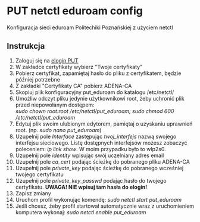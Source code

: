 # PUT netctl eduroam config
Konfiguracja sieci eduroam Politechiki Poznańskiej z użyciem netctl
<h2>Instrukcja</h2>
<ol>
  <li>Zaloguj się na <a href="https://elogin.put.poznan.pl">elogin PUT</a></li>
  <li>W zakładce certyfikaty wybierz "Twoje certyfikaty"</li>
  <li>Pobierz certyfikat, zapamiętaj hasło do pliku z certyfikatem, będzie później potrzebne</li>
  <li>Z zakładki "Certyfikaty CA" pobierz ADENA-CA</li>
  <li>Skopiuj plik konfiguracyjny put_eduroam do katalogu /etc/netctl/</li>
  <li>Umożliw odczyt pliku jedynie użytkownikowi root, żeby uchronić plik przed niepowołanym dostępem:<br/>
    <i>sudo chown root:root /etc/netctl/put_eduroam; sudo chmod 600 /etc/netctl/put_eduroam</i></li>
  <li>Edytuj plik swoim ulubionym edytorem, pamiętaj o uzyskaniu uprawnień root. (np. <i>sudo nano put_eduroam</i>)</li>
  <li>Uzupełnij pole <i>Interface</i> zastępując <i>twoj_interfejs</i> nazwą swojego interfejsu sieciowego. Listę dostępnych interfejsów możesz zobaczyć poleceniem: <i>ip link show</i>. W moim przypadku było to wlp2s0.</li>
  <li>Uzupełnij pole <i>identity</i> wpisując swój uczelniany adres email</li>
  <li>Uzupełnij pole <i>ca_cert</i> podając ścieżkę do pobranego pliku ADENA-CA</li>
  <li>Uzupełnij pole <i>private_key</i> podając ścieżkę do pobranego wcześniej twojego certyfikatu</li>
  <li>Uzupełnij pole <i>private_key_passwd</i> podając hasło do twojego certyfikatu. <b>UWAGA! NIE wpisuj tam hasła do elogin!</b></li>
  <li>Zapisz zmiany</li>
  <li>Uruchom profil wykonując komendę: <i>sudo netctl start put_eduroam</i>
  <li>Jeśli chcesz, żeby profil startował automatycznie wraz z uruchomieniem komputera wykonaj: <i>sudo netctl enable put_eduroam</i></li>
</ol>
